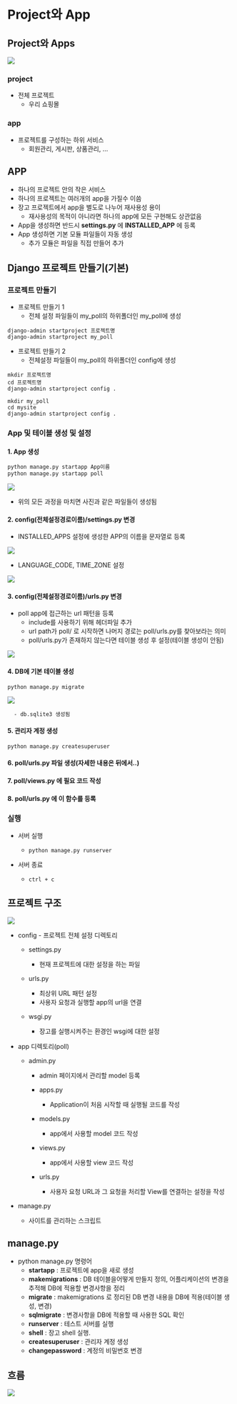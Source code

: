# Project와 App
## Project와 Apps

<img src="./images/image2.PNG">

### project
  - 전체 프로젝트
    - 우리 쇼핑몰

### app
  - 프로젝트를 구성하는 하위 서비스
    - 회원관리, 게시판, 상품관리, ...



## APP
  - 하나의 프로젝트 안의 작은 서비스
  - 하나의 프로젝트는 여러개의 app을 가질수 이씀
  - 장고 프로젝트에서 app을 별도로 나누어 재사용성 용이
    - 재사용성의 목적이 아니라면 하나의 app에 모든 구현해도 상관없음
  - App을 생성하면 반드시 **settings.py** 에 **INSTALLED_APP** 에 등록
  - App 생성하면 기본 모듈 파일들이 자동 생성
    - 추가 모듈은 파일을 직접 만들어 추가



## Django 프로젝트 만들기(기본)
### 프로젝트 만들기
  - 프로젝트 만들기 1 
    - 전체 설정 파일들이 my_poll의 하위폴더인 my_poll에 생성

  ```
  django-admin startproject 프로젝트명
  django-admin startproject my_poll
  ``` 
  

  - 프로젝트 만들기 2
    - 전체설정 파일들이 my_poll의 하위폴더인 config에 생성

  ```
  mkdir 프로젝트명
  cd 프로젝트명
  django-admin startproject config .
  ```
  
  ```
  mkdir my_poll
  cd mysite
  django-admin startproject config .
  ```
  
    

### App 및 테이블 생성 및 설정
#### 1. App 생성
    
  ``` cmd
  python manage.py startapp App이름
  python manage.py startapp poll
  ```
  
  <img src="./images/image4.PNG">

  - 위의 모든 과정을 마치면 사진과 같은 파일들이 생성됨

#### 2. config(전체설정경로이름)/settings.py 변경
  - INSTALLED_APPS 설정에 생성한 APP의 이름을 문자열로 등록 
  <img src="./images/image5.PNG">
    
  - LANGUAGE_CODE, TIME_ZONE 설정
  <img src="./images/image6.PNG">


#### 3. config(전체설정경로이름)/urls.py 변경
  - poll app에 접근하는 url 패턴을 등록    
    - include를 사용하기 위해 헤더파일 추가
    - url path가 poll/ 로 시작하면 나머지 경로는 poll/urls.py를 찾아보라는 의미
    - poll/urls.py가 존재하지 않는다면 테이블 생성 후 설정(테이블 생성이 안됨)
  
  <img src="./images/image7.PNG">
   
  
#### 4. DB에 기본 테이블 생성
    
  `python manage.py migrate`

  <p align="left">
    <img src="./images/image8.PNG">
  </p>
    
      - db.sqlite3 생성됨
  
#### 5. 관리자 계정 생성 

 `python manage.py createsuperuser`

#### 6. poll/urls.py 파일 생성(자세한 내용은 뒤에서..)

#### 7. poll/views.py 에 필요 코드 작성

#### 8. poll/urls.py 에 이 함수를 등록 

### 실행
  - 서버 실행
    - `python manage.py runserver`
  
  - 서버 종료
    - `ctrl + c`


## 프로젝트 구조

<img src="./images/image4.PNG">

- config - 프로젝트 전체 설정 디렉토리
  - settings.py
    - 현재 프로젝트에 대한 설정을 하는 파일
  
  - urls.py
    - 최상위 URL 패턴 설정
    - 사용자 요청과 실행할 app의 url을 연결

  - wsgi.py
    - 장고를 실행시켜주는 환경인 wsgi에 대한 설정

- app 디렉토리(poll)
  - admin.py
    - admin 페이지에서 관리할 model 등록
  
    - apps.py
      - Application이 처음 시작할 때 실행될 코드를 작성

    - models.py
      - app에서 사용할 model 코드 작성

    - views.py
      - app에서 사용할 view 코드 작성

    - urls.py
      - 사용자 요청 URL과 그 요청을 처리할 View를 연결하는 설정을 작성

- manage.py
  - 사이트를 관리하는 스크립트

## manage.py
- python manage.py 명령어
  - **startapp** : 프로젝트에 app을 새로 생성
  - **makemigrations** : DB 테이블을어떻게 만들지 정의, 어플리케이션의 변경을 추적해 DB에 적용할 변경사항을 정리
  - **migrate** :  makemigrations 로 정리된 DB 변경 내용을 DB에 적용(테이블 생성, 변경)
  - **sqlmigrate** : 변경사항을 DB에 적용할 때 사용한 SQL 확인
  - **runserver** : 테스트 서버를 실행
  - **shell** : 장고 shell 실행.
  - **createsuperuser** : 관리자 계정 생성
  - **changepassword** : 계정의 비밀번호 변경

## 흐름

<img src="./images/image9.PNG">
